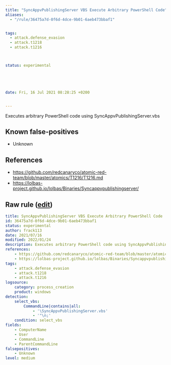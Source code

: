 ```yaml
---
title: "SyncAppvPublishingServer VBS Execute Arbitrary PowerShell Code"
aliases:
  - "/rule/36475a7d-0f6d-4dce-9b01-6aeb473bbaf1"


tags:
  - attack.defense_evasion
  - attack.t1218
  - attack.t1216



status: experimental





date: Fri, 16 Jul 2021 08:28:25 +0200


---
```


Executes arbitrary PowerShell code using SyncAppvPublishingServer.vbs

<!--more-->


## Known false-positives

* Unknown



## References

* https://github.com/redcanaryco/atomic-red-team/blob/master/atomics/T1216/T1216.md
* https://lolbas-project.github.io/lolbas/Binaries/Syncappvpublishingserver/


## Raw rule ([edit](https://github.com/SigmaHQ/sigma/edit/master/rules/windows/process_creation/proc_creation_win_syncappvpublishingserver_vbs_execute_powershell.yml))
```yaml
title: SyncAppvPublishingServer VBS Execute Arbitrary PowerShell Code
id: 36475a7d-0f6d-4dce-9b01-6aeb473bbaf1
status: experimental
author: frack113
date: 2021/07/16
modified: 2022/01/24
description: Executes arbitrary PowerShell code using SyncAppvPublishingServer.vbs
references:
    - https://github.com/redcanaryco/atomic-red-team/blob/master/atomics/T1216/T1216.md
    - https://lolbas-project.github.io/lolbas/Binaries/Syncappvpublishingserver/
tags:
    - attack.defense_evasion
    - attack.t1218
    - attack.t1216
logsource:
    category: process_creation
    product: windows
detection:
    select_vbs:
        CommandLine|contains|all:
            - '\SyncAppvPublishingServer.vbs'
            - '"\n;'
    condition: select_vbs
fields:
    - ComputerName
    - User
    - CommandLine
    - ParentCommandLine
falsepositives:
    - Unknown
level: medium

```
